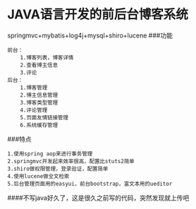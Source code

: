# JAVA语言开发的前后台博客系统
springmvc+mybatis+log4j+mysql+shiro+lucene
###功能
```
前台：
    1.博客列表，博客详情
    2.查看博主信息
    3.评论
后台：
    1.博客管理
    2.博主信息管理
    3.博客类型管理
    4.评论管理
    5.页面友情链接管理
    6.系统缓存管理
```

###特点
```
1.使用spring aop来进行事务管理
2.springmvc开发起来效率很高，配置比stuts2简单
3.shiro做权限管理，登录验证，配置简单
4.使用lucene做全文检索
5.后台管理页面用的easyui，前台bootstrap，富文本用的ueditor
```
####不写java好久了，这是很久之前写的代码，突然发现就上传吧
